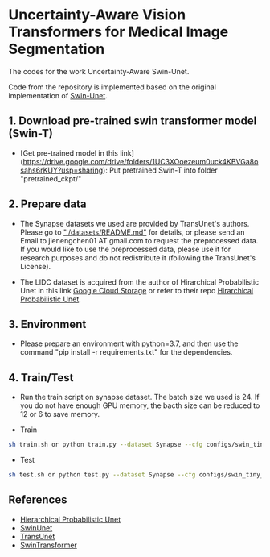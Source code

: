 # Uncertainty-Aware Vision Transformers for Medical Image Segmentation
The codes for the work Uncertainty-Aware Swin-Unet. 

Code from the repository is implemented based on the original implementation of [Swin-Unet](https://github.com/HuCaoFighting/Swin-Unet).

## 1. Download pre-trained swin transformer model (Swin-T)
* [Get pre-trained model in this link] (https://drive.google.com/drive/folders/1UC3XOoezeum0uck4KBVGa8osahs6rKUY?usp=sharing): Put pretrained Swin-T into folder "pretrained_ckpt/"

## 2. Prepare data

- The Synapse datasets we used are provided by TransUnet's authors. Please go to ["./datasets/README.md"](datasets/README.md) for details, or please send an Email to jienengchen01 AT gmail.com to request the preprocessed data. If you would like to use the preprocessed data, please use it for research purposes and do not redistribute it (following the TransUnet's License).

- The LIDC dataset is acquired from the author of Hirarchical Probabilistic Unet in this link [Google Cloud Storage](https://console.cloud.google.com/storage/browser/hpunet-data/lidc_crops) or refer to their repo [Hirarchical Probabilistic Unet](https://github.com/deepmind/deepmind-research/tree/master/hierarchical_probabilistic_unet).

## 3. Environment

- Please prepare an environment with python=3.7, and then use the command "pip install -r requirements.txt" for the dependencies.

## 4. Train/Test

- Run the train script on synapse dataset. The batch size we used is 24. If you do not have enough GPU memory, the bacth size can be reduced to 12 or 6 to save memory.

- Train

```bash
sh train.sh or python train.py --dataset Synapse --cfg configs/swin_tiny_patch4_window7_224_lite.yaml --root_path your DATA_DIR --max_epochs 150 --output_dir your OUT_DIR  --img_size 224 --base_lr 0.05 --batch_size 24
```

- Test 

```bash
sh test.sh or python test.py --dataset Synapse --cfg configs/swin_tiny_patch4_window7_224_lite.yaml --is_saveni --volume_path your DATA_DIR --output_dir your OUT_DIR --max_epoch 150 --base_lr 0.05 --img_size 224 --batch_size 24
```

## References
* [Hierarchical Probabilistic Unet](https://github.com/deepmind/deepmind-research/tree/master/hierarchical_probabilistic_unet)
* [SwinUnet](https://github.com/HuCaoFighting/Swin-Unet)
* [TransUnet](https://github.com/Beckschen/TransUNet)
* [SwinTransformer](https://github.com/microsoft/Swin-Transformer)
